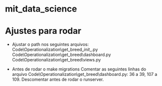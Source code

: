 # mit_data_science

# Ajustes para rodar

- Ajustar o path nos seguintes arquivos:
Code\Operationalization\get_breed\__init__.py
Code\Operationalization\get_breed\dashboard.py
Code\Operationalization\get_breed\views.py

- Antes de rodar o make migrations
Comentar as seguintes linhas do arquivo Code\Operationalization\get_breed\dashboard.py: 36 a 39, 107 a 109. Descomentar antes de rodar o runserver.